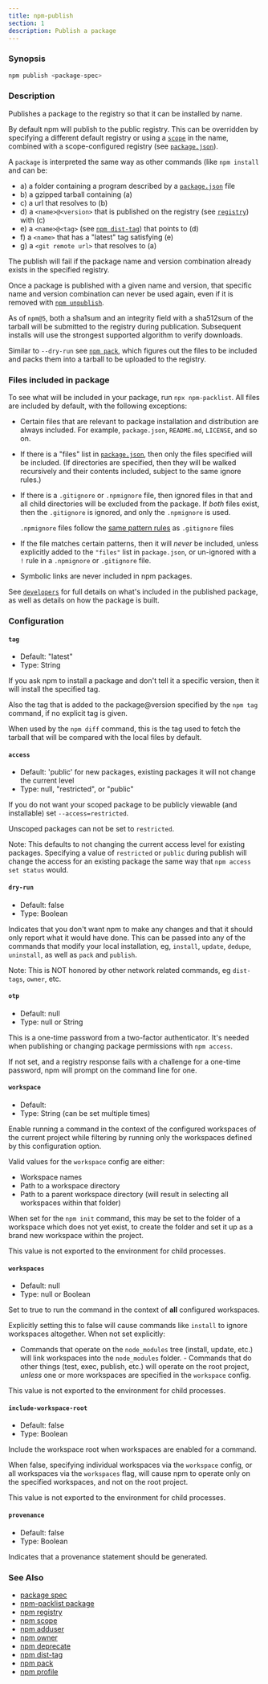 ```yaml
---
title: npm-publish
section: 1
description: Publish a package
---
```


### Synopsis

```bash
npm publish <package-spec>
```

### Description

Publishes a package to the registry so that it can be installed by name.

By default npm will publish to the public registry. This can be
overridden by specifying a different default registry or using a
[`scope`](/using-npm/scope) in the name, combined with a
scope-configured registry (see
[`package.json`](/configuring-npm/package-json)).


A `package` is interpreted the same way as other commands (like
`npm install` and can be:

* a) a folder containing a program described by a
  [`package.json`](/configuring-npm/package-json) file
* b) a gzipped tarball containing (a)
* c) a url that resolves to (b)
* d) a `<name>@<version>` that is published on the registry (see
  [`registry`](/using-npm/registry)) with (c)
* e) a `<name>@<tag>` (see [`npm dist-tag`](/commands/npm-dist-tag)) that
  points to (d)
* f) a `<name>` that has a "latest" tag satisfying (e)
* g) a `<git remote url>` that resolves to (a)

The publish will fail if the package name and version combination already
exists in the specified registry.

Once a package is published with a given name and version, that specific
name and version combination can never be used again, even if it is removed
with [`npm unpublish`](/commands/npm-unpublish).

As of `npm@5`, both a sha1sum and an integrity field with a sha512sum of the
tarball will be submitted to the registry during publication. Subsequent
installs will use the strongest supported algorithm to verify downloads.

Similar to `--dry-run` see [`npm pack`](/commands/npm-pack), which figures
out the files to be included and packs them into a tarball to be uploaded
to the registry.

### Files included in package

To see what will be included in your package, run `npx npm-packlist`.  All
files are included by default, with the following exceptions:

- Certain files that are relevant to package installation and distribution
  are always included.  For example, `package.json`, `README.md`,
  `LICENSE`, and so on.

- If there is a "files" list in
  [`package.json`](/configuring-npm/package-json), then only the files
  specified will be included.  (If directories are specified, then they
  will be walked recursively and their contents included, subject to the
  same ignore rules.)

- If there is a `.gitignore` or `.npmignore` file, then ignored files in
  that and all child directories will be excluded from the package.  If
  _both_ files exist, then the `.gitignore` is ignored, and only the
  `.npmignore` is used.

  `.npmignore` files follow the [same pattern
  rules](https://git-scm.com/book/en/v2/Git-Basics-Recording-Changes-to-the-Repository#_ignoring)
  as `.gitignore` files

- If the file matches certain patterns, then it will _never_ be included,
  unless explicitly added to the `"files"` list in `package.json`, or
  un-ignored with a `!` rule in a `.npmignore` or `.gitignore` file.

- Symbolic links are never included in npm packages.


See [`developers`](/using-npm/developers) for full details on what's
included in the published package, as well as details on how the package is
built.

### Configuration

#### `tag`

* Default: "latest"
* Type: String

If you ask npm to install a package and don't tell it a specific version,
then it will install the specified tag.

Also the tag that is added to the package@version specified by the `npm tag`
command, if no explicit tag is given.

When used by the `npm diff` command, this is the tag used to fetch the
tarball that will be compared with the local files by default.

#### `access`

* Default: 'public' for new packages, existing packages it will not change the
  current level
* Type: null, "restricted", or "public"

If you do not want your scoped package to be publicly viewable (and
installable) set `--access=restricted`.

Unscoped packages can not be set to `restricted`.

Note: This defaults to not changing the current access level for existing
packages. Specifying a value of `restricted` or `public` during publish will
change the access for an existing package the same way that `npm access set
status` would.

#### `dry-run`

* Default: false
* Type: Boolean

Indicates that you don't want npm to make any changes and that it should
only report what it would have done. This can be passed into any of the
commands that modify your local installation, eg, `install`, `update`,
`dedupe`, `uninstall`, as well as `pack` and `publish`.

Note: This is NOT honored by other network related commands, eg `dist-tags`,
`owner`, etc.

#### `otp`

* Default: null
* Type: null or String

This is a one-time password from a two-factor authenticator. It's needed
when publishing or changing package permissions with `npm access`.

If not set, and a registry response fails with a challenge for a one-time
password, npm will prompt on the command line for one.

#### `workspace`

* Default:
* Type: String (can be set multiple times)

Enable running a command in the context of the configured workspaces of the
current project while filtering by running only the workspaces defined by
this configuration option.

Valid values for the `workspace` config are either:

* Workspace names
* Path to a workspace directory
* Path to a parent workspace directory (will result in selecting all
  workspaces within that folder)

When set for the `npm init` command, this may be set to the folder of a
workspace which does not yet exist, to create the folder and set it up as a
brand new workspace within the project.

This value is not exported to the environment for child processes.

#### `workspaces`

* Default: null
* Type: null or Boolean

Set to true to run the command in the context of **all** configured
workspaces.

Explicitly setting this to false will cause commands like `install` to
ignore workspaces altogether. When not set explicitly:

- Commands that operate on the `node_modules` tree (install, update, etc.)
will link workspaces into the `node_modules` folder. - Commands that do
other things (test, exec, publish, etc.) will operate on the root project,
_unless_ one or more workspaces are specified in the `workspace` config.

This value is not exported to the environment for child processes.

#### `include-workspace-root`

* Default: false
* Type: Boolean

Include the workspace root when workspaces are enabled for a command.

When false, specifying individual workspaces via the `workspace` config, or
all workspaces via the `workspaces` flag, will cause npm to operate only on
the specified workspaces, and not on the root project.

This value is not exported to the environment for child processes.

#### `provenance`

* Default: false
* Type: Boolean

Indicates that a provenance statement should be generated.

### See Also

* [package spec](/using-npm/package-spec)
* [npm-packlist package](http://npm.im/npm-packlist)
* [npm registry](/using-npm/registry)
* [npm scope](/using-npm/scope)
* [npm adduser](/commands/npm-adduser)
* [npm owner](/commands/npm-owner)
* [npm deprecate](/commands/npm-deprecate)
* [npm dist-tag](/commands/npm-dist-tag)
* [npm pack](/commands/npm-pack)
* [npm profile](/commands/npm-profile)
